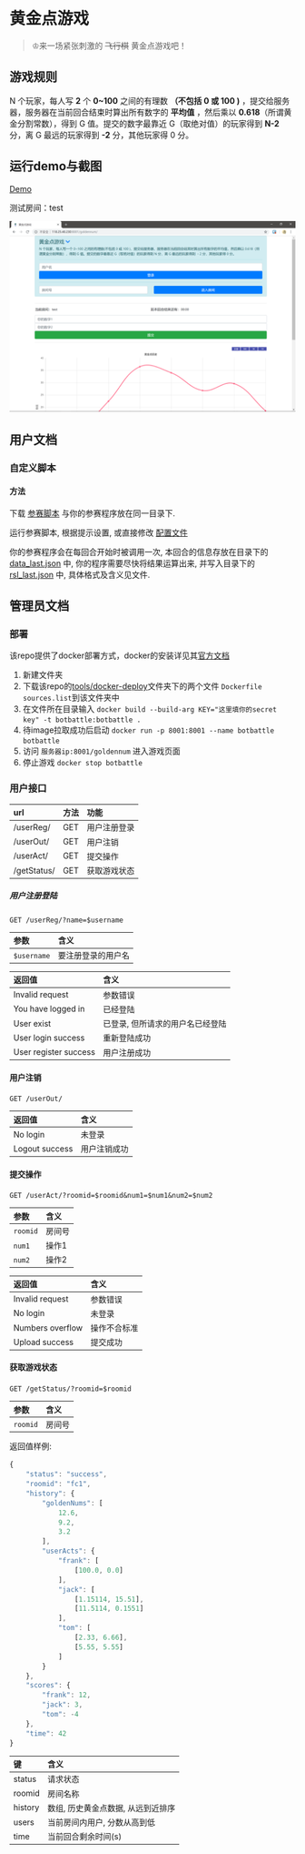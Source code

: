 # 黄金点游戏

> ♔来一场紧张刺激的 ~~飞行棋~~ 黄金点游戏吧！

## 游戏规则

N 个玩家，每人写 **2** 个 **0~100** 之间的有理数 **（不包括 0 或 100 )** ，提交给服务器，服务器在当前回合结束时算出所有数字的 **平均值** ，然后乘以 **0.618**（所谓黄金分割常数），得到 G 值。提交的数字最靠近 G（取绝对值）的玩家得到 **N-2** 分，离 G 最远的玩家得到 **-2** 分，其他玩家得 0 分。

## 运行demo与截图

[Demo](http://118.25.40.230:8001/goldennum)

测试房间：test

![](pics/1.png)

## 用户文档

### 自定义脚本

#### 方法

下载 [参赛脚本](https://raw.githubusercontent.com/Botbattle-net/BOTBattle.net/deploy/tools/submit-tools/submit.py) 与你的参赛程序放在同一目录下.

运行参赛脚本, 根据提示设置, 或直接修改 [配置文件](https://github.com/Botbattle-net/BOTBattle.net/blob/deploy/tools/submit-tools/settings.json)

你的参赛程序会在每回合开始时被调用一次, 本回合的信息存放在目录下的 [data_last.json](https://github.com/Botbattle-net/BOTBattle.net/blob/deploy/tools/submit-tools/data_last.json) 中, 你的程序需要尽快将结果运算出来, 并写入目录下的 [rsl_last.json](https://github.com/Botbattle-net/BOTBattle.net/blob/deploy/tools/submit-tools/rsl_last.json) 中, 具体格式及含义见文件.

## 管理员文档

### 部署

该repo提供了docker部署方式，docker的安装详见其[官方文档](https://docs.docker.com/install/overview/)

1. 新建文件夹
2. 下载该repo的[tools/docker-deploy](https://github.com/Botbattle-net/BOTBattle.net/tree/master/tools/docker-deploy)文件夹下的两个文件 ```Dockerfile``` ```sources.list```到该文件夹中
3. 在文件所在目录输入 ```docker build --build-arg KEY="这里填你的secret key" -t botbattle:botbattle .```
4. 待image拉取成功后启动 ```docker run -p 8001:8001 --name botbattle botbattle```
5. 访问 ```服务器ip:8001/goldennum``` 进入游戏页面
6. 停止游戏 ```docker stop botbattle```

### 用户接口

|url|方法|功能|
|:-|:-|:-|
|/userReg/|GET|用户注册登录|
|/userOut/|GET|用户注销|
|/userAct/|GET|提交操作|
|/getStatus/|GET|获取游戏状态|

##### 用户注册登陆

`GET /userReg/?name=$username`

|参数|含义|
|:-|:-|
|`$username`|要注册登录的用户名|

|返回值|含义|
|:-|:-|
|Invalid request|参数错误|
|You have logged in|已经登陆|
|User exist|已登录, 但所请求的用户名已经登陆|
|User login success|重新登陆成功|
|User register success|用户注册成功|

#### 用户注销

`GET /userOut/`

|返回值|含义|
|:-|:-|
|No login|未登录|
|Logout success|用户注销成功|

#### 提交操作

`GET /userAct/?roomid=$roomid&num1=$num1&num2=$num2`

|参数|含义|
|:-|:-|
|`roomid`|房间号|
|`num1`|操作1|
|`num2`|操作2|

|返回值|含义|
|:-|:-|
|Invalid request|参数错误|
|No login|未登录|
|Numbers overflow|操作不合标准|
|Upload success|提交成功|

#### 获取游戏状态

`GET /getStatus/?roomid=$roomid`

|参数|含义|
|:-|:-|
|`roomid`|房间号|

返回值样例:

```js
{
    "status": "success",
    "roomid": "fc1",
    "history": {
        "goldenNums": [
            12.6,
            9.2,
            3.2
        ],
        "userActs": {
            "frank": [
                [100.0, 0.0]
            ],
            "jack": [
                [1.15114, 15.51],
                [11.5114, 0.1551]
            ],
            "tom": [
                [2.33, 6.66],
                [5.55, 5.55]
            ]
        }
    },
    "scores": {
        "frank": 12,
        "jack": 3,
        "tom": -4
    },
    "time": 42
}
```

|键|含义|
|:-|:-|
|status|请求状态|
|roomid|房间名称|
|history|数组, 历史黄金点数据, 从远到近排序|
|users|当前房间内用户, 分数从高到低|
|time|当前回合剩余时间(s)|
